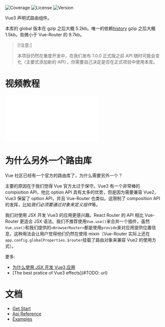 ![Coverage](https://img.shields.io/codecov/c/github/BestVue3/router)
![License](https://img.shields.io/npm/l/@bv3/router)
![Version](https://img.shields.io/npm/v/@bv3/router)

Vue3 声明式路由组件。

本库的 global 版本在 gzip 之后大概 5.2kb。唯一的依赖[history](https://github.com/ReactTraining/history) gzip 之后大概 1.5kb。些微小于 Vue-Router 的 9.7kb。

> [!注意:]
>
> 本项目仍然在重度开发中，在我们发布 1.0.0 正式版之前 API 随时可能会变化（主要式添加新的 API），你需要自己决定是否在正式项目中使用本库。

# 视频教程

<iframe src="//player.bilibili.com/player.html?aid=458570285&bvid=BV145411n7tS&cid=280667180&page=1" scrolling="no" border="0" frameborder="no" framespacing="0" allowfullscreen="true"> </iframe>

# 为什么另外一个路由库

Vue 社区已经有一个官方的路由库了，为什么需要另外一个？

主要的原因在于我们觉得 Vue 官方太过于保守。Vue3 有一个非常棒的 compisition API，他比 option API 具有太多的优势，但是因为需要兼容 Vue2，
Vue3 保留了 option API，并且 Vue-Router 也类似。这限制了 composition API 的发挥，比如*我们必须要通过对象来定义组件*等。

我们对使用 JSX 开发 Vue3 的应用更感兴趣。React Router 的 API 相比 Vue-Router 更适合 JSX 语法。我们不推荐使用`Vue.use()`来合并一个插件，虽然`Vue.use()`和我们提供的`<BrowserRouter>`都是使用`provide`来对应用提供位置信息，这种用法会让用户觉得他们仍然在使用 mixin（Vue-Router 实际上还在`app.config.globalProperties.$router`挂载了路由对象来兼容 Vue2 的使用方式）。

更多:

-   [为什么使用 JSX 开发 Vue3 应用](https://www.bestvue3.com/blogs/why-jsx)
-   [The best pratice of Vue3 effects](#TODO: url)

# 文档

-   [Get Start](./get-start.md)
-   [Api Reference](./api-reference.md)
-   [Examples](./examples.md)
